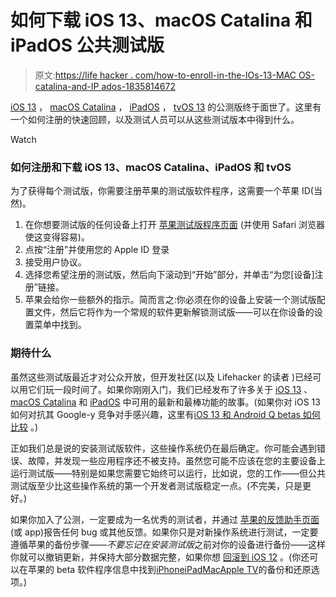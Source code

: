 # 如何下载 iOS 13、macOS Catalina 和 iPadOS 公共测试版

> 原文:[https://life hacker . com/how-to-enroll-in-the-IOs-13-MAC OS-catalina-and-IP ados-1835814672](https://lifehacker.com/how-to-enroll-in-the-ios-13-macos-catalina-and-ipados-1835814672)

[iOS 13](https://www.apple.com/ios/ios-13-preview/) ， [macOS Catalina](https://www.apple.com/macos/catalina-preview/) ， [iPadOS](https://www.apple.com/ipados/ipados-preview/) ， [tvOS 13](https://www.apple.com/apple-tv-4k/) 的公测版终于面世了。这里有一个如何注册的快速回顾，以及测试人员可以从这些测试版本中得到什么。

Watch

### 如何注册和下载 iOS 13、macOS Catalina、iPadOS 和 tvOS

为了获得每个测试版，你需要注册苹果的测试版软件程序，这需要一个苹果 ID(当然)。

1.  在你想要测试版的任何设备上打开 [苹果测试版程序页面](https://beta.apple.com/sp/betaprogram/) (并使用 Safari 浏览器使这变得容易)。
2.  点按“注册”并使用您的 Apple ID 登录
3.  接受用户协议。
4.  选择您希望注册的测试版，然后向下滚动到“开始”部分，并单击“为您[设备]注册”链接。
5.  苹果会给你一些额外的指示。简而言之:你必须在你的设备上安装一个测试版配置文件，然后它将作为一个常规的软件更新解锁测试版——可以在你设备的设置菜单中找到。

### 期待什么

虽然这些测试版最近才对公众开放，但开发社区(以及 Lifehacker 的读者 )已经可以用它们玩一段时间了。如果你刚刚入门，我们已经发布了许多关于 [iOS 13](https://lifehacker.com/all-the-big-ios-13-changes-apple-announced-at-wwdc-19-1835216984) 、 [macOS Catalina](https://lifehacker.com/all-the-macos-10-15-catalina-announcements-from-apples-1835210038) 和 [iPadOS](https://lifehacker.com/the-biggest-ipad-changes-coming-to-ipados-from-wwdc-201-1835237728) 中可用的最新和最棒功能的故事。(如果你对 iOS 13 如何对抗其 Google-y 竞争对手感兴趣，这里有[iOS 13 和 Android Q betas 如何比较](https://lifehacker.com/how-does-ios-13-stack-up-to-android-q-1835220187) 。)

正如我们总是说的安装测试版软件，这些操作系统仍在最后确定。你可能会遇到错误、故障，并发现一些应用程序还不被支持。虽然您可能不应该在您的主要设备上运行测试版——特别是如果您需要它始终可以运行，比如说，您的工作——但公共测试版至少比这些操作系统的第一个开发者测试版稳定一点。(不完美，只是更好。)

如果你加入了公测，一定要成为一名优秀的测试者，并通过 [苹果的反馈助手页面](https://beta.apple.com/sp/betaprogram/submitting) (或 app)报告任何 bug 或其他反馈。如果你只是对新操作系统进行测试，一定要遵循苹果的备份步骤——*不要忘记在安装测试版*之前对你的设备进行备份——这样你就可以撤销更新，并保持大部分数据完整，如果你想 [回滚到 iOS 12](https://lifehacker.com/how-to-roll-back-from-the-ios-13-beta-to-ios-12-1835589801) 。(你还可以在苹果的 beta 软件程序信息中找到[iPhone](https://beta.apple.com/sp/betaprogram/redemption#ios)[iPad](https://beta.apple.com/sp/betaprogram/redemption#ipados)[Mac](https://beta.apple.com/sp/betaprogram/redemption#macos)[Apple TV](https://beta.apple.com/sp/betaprogram/redemption#tvos)的备份和还原选项。)